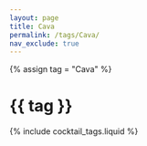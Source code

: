 ```yaml
---
layout: page
title: Cava
permalink: /tags/Cava/
nav_exclude: true
---
```

{% assign tag = "Cava" %}
# {{ tag }}
{% include cocktail_tags.liquid %}

